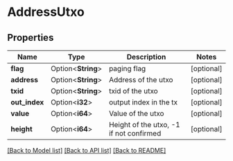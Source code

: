 # AddressUtxo

## Properties

Name | Type | Description | Notes
------------ | ------------- | ------------- | -------------
**flag** | Option<**String**> | paging flag | [optional]
**address** | Option<**String**> | Address of the utxo | [optional]
**txid** | Option<**String**> | txid of the utxo | [optional]
**out_index** | Option<**i32**> | output index in the tx | [optional]
**value** | Option<**i64**> | Value of the utxo | [optional]
**height** | Option<**i64**> | Height of the utxo, -1 if not confirmed | [optional]

[[Back to Model list]](../README.md#documentation-for-models) [[Back to API list]](../README.md#documentation-for-api-endpoints) [[Back to README]](../README.md)


